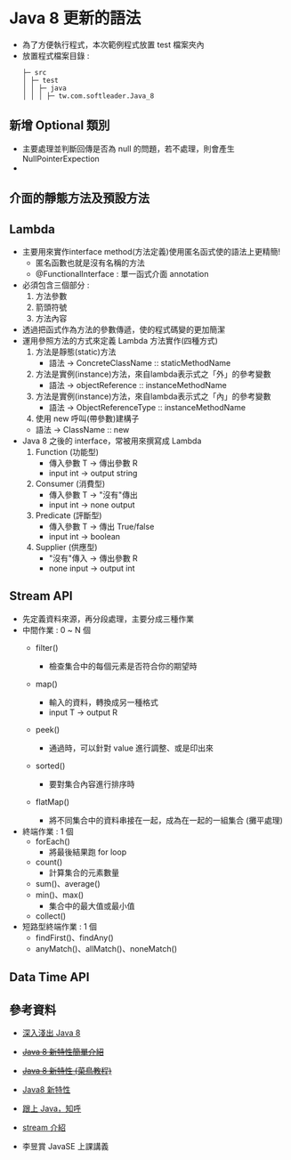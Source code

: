 # Java 8 更新的語法
- 為了方便執行程式，本次範例程式放置 test 檔案夾內
- 放置程式檔案目錄 :
  ```
  ├─ src                  
  │ ├─ test 
  │ │ ├─ java
  │ │ │ ├─ tw.com.softleader.Java_8      
  ```


## 新增 Optional 類別
- 主要處理並判斷回傳是否為 null 的問題，若不處理，則會產生 NullPointerExpection
- 

## 介面的靜態方法及預設方法

## Lambda
- 主要用來實作interface method(方法定義)使用匿名函式使的語法上更精簡!
  - 匿名函數也就是沒有名稱的方法
  - @FunctionalInterface : 單一函式介面 annotation
- 必須包含三個部分 : 
  1. 方法參數
  2. 箭頭符號
  3. 方法內容
- 透過把函式作為方法的參數傳遞，使的程式碼變的更加簡潔
- 運用參照方法的方式來定義 Lambda 方法實作(四種方式)
  1. 方法是靜態(static)方法
     - 語法 -> ConcreteClassName :: staticMethodName
  2. 方法是實例(instance)方法，來自lambda表示式之「外」的參考變數
     - 語法 -> objectReference :: instanceMethodName
  3. 方法是實例(instance)方法，來自lambda表示式之「內」的參考變數
     - 語法 -> ObjectReferenceType :: instanceMethodName
  4. 使用 new 呼叫(帶參數)建構子
    - 語法 -> ClassName :: new
- Java 8 之後的 interface，常被用來撰寫成 Lambda
  1. Function (功能型)
     - 傳入參數 T -> 傳出參數 R
     - input int -> output string
  2. Consumer (消費型)
     - 傳入參數 T -> "沒有"傳出
     - input int -> none output
  3. Predicate (評斷型)
     - 傳入參數 T -> 傳出 True/false
     - input int -> boolean
  4. Supplier (供應型)  
     - "沒有"傳入 -> 傳出參數 R 
     - none input -> output int
    

## Stream API
- 先定義資料來源，再分段處理，主要分成三種作業
- 中間作業 : 0 ~ N 個
  - filter()
    - 檢查集合中的每個元素是否符合你的期望時
      
  - map()
    - 輸入的資料，轉換成另一種格式 
    - input T -> output R  
  - peek()
    - 通過時，可以針對 value 進行調整、或是印出來
  - sorted()
    - 要對集合內容進行排序時
  - flatMap()  
    - 將不同集合中的資料串接在一起，成為在一起的一組集合 (攤平處理)
- 終端作業 : 1 個
  - forEach()
    - 將最後結果跑 for loop
  - count()
    - 計算集合的元素數量
  - sum()、average()
  - min()、max()
    - 集合中的最大值或最小值
  - collect()  
- 短路型終端作業 : 1 個
  - findFirst()、findAny()
  - anyMatch()、allMatch()、noneMatch()  

## Data Time API


## 參考資料  
- [深入淺出 Java 8](https://www.gss.com.tw/blog/java8)
- [~~Java 8 新特性簡單介紹~~](https://morosedog.gitlab.io/java-8-20200330-java8-0/)
- [~~Java 8 新特性 (菜鳥教程)~~](https://www.runoob.com/java/java8-new-features.html)
- [Java8 新特性](https://www.jianshu.com/p/5b800057f2d8) 
- [跟上 Java，知呼](https://zhuanlan.zhihu.com/p/33253953)
- [stream 介紹](http://blog.tonycube.com/2015/10/java-java8-3-stream.html)
  
- 李昱賞 JavaSE 上課講義
